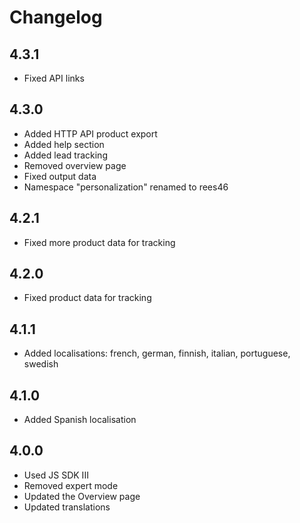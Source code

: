 # Changelog

## 4.3.1
* Fixed API links

## 4.3.0
* Added HTTP API product export
* Added help section
* Added lead tracking
* Removed overview page
* Fixed output data
* Namespace "personalization" renamed to rees46

## 4.2.1
* Fixed more product data for tracking

## 4.2.0
* Fixed product data for tracking

## 4.1.1
* Added localisations: french, german, finnish, italian, portuguese, swedish

## 4.1.0
* Added Spanish localisation

## 4.0.0
* Used JS SDK III
* Removed expert mode
* Updated the Overview page
* Updated translations
